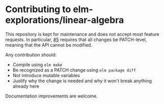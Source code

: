 # Contributing to elm-explorations/linear-algebra

This repository is kept for maintenance and does not accept most feature requests. In particular,
[#5](https://github.com/elm-community/elm-linear-algebra/issues/5) requires that all
changes be PATCH-level, meaning that the API cannot be modified.

Any contribution should:
* Compile using `elm make`
* Be recognized as a PATCH change using `elm package diff`
* Not introduce mutable variables
* Justify why the change is needed and why it won't break anything already here

Documentation improvements are welcome.
